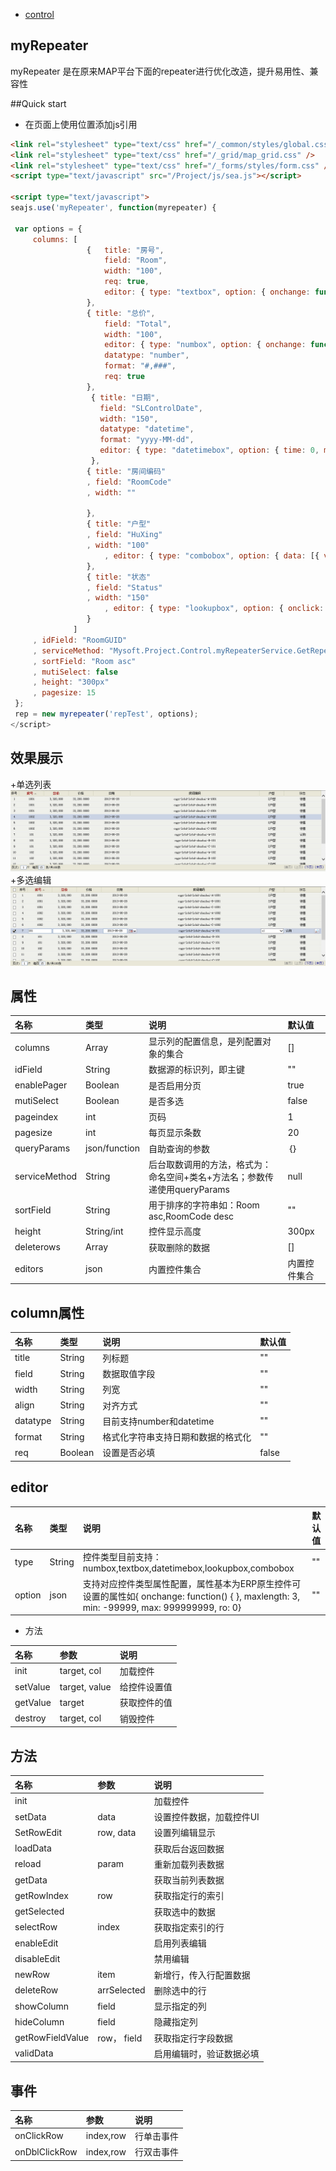 + [control](../README.md)


## myRepeater


myRepeater 是在原来MAP平台下面的repeater进行优化改造，提升易用性、兼容性

##Quick start

+ 在页面上使用位置添加js引用

```html
<link rel="stylesheet" type="text/css" href="/_common/styles/global.css" />
<link rel="stylesheet" type="text/css" href="/_grid/map_grid.css" />
<link rel="stylesheet" type="text/css" href="/_forms/styles/form.css" />
<script type="text/javascript" src="/Project/js/sea.js"></script>

<script type="text/javascript">
seajs.use('myRepeater', function(myrepeater) {

 var options = {
     columns: [
                 {   title: "房号",
                     field: "Room",
                     width: "100",
                     req: true,
                     editor: { type: "textbox", option: { onchange: function() { }, maxlength: 3, min: -99999, max: 999999999} }
                 },
                 { title: "总价",
                     field: "Total",
                     width: "100",
                     editor: { type: "numbox", option: { onchange: function() { }, maxlength: 3, min: -99999, max: 999999999, ro: 0} },
                     datatype: "number",
                     format: "#,###",
                     req: true
                 },
                  { title: "日期",
                    field: "SLControlDate",
                    width: "150",
                    datatype: "datetime",
                    format: "yyyy-MM-dd",
                    editor: { type: "datetimebox", option: { time: 0, maxlength: 10, change: function() { } } }
                  },
                 { title: "房间编码"
                 , field: "RoomCode"
                 , width: ""

                 },
                 { title: "户型"
                 , field: "HuXing"
                 , width: "100"
                     , editor: { type: "combobox", option: { data: [{ value: 1, text: "x1" }, { value: 2, text: "x2"}]} }
                 },
                 { title: "状态"
                 , field: "Status"
                 , width: "150"
                     , editor: { type: "lookupbox", option: { onclick: function() { alert(this.tagName); } } }
                 }
              ]
     , idField: "RoomGUID"
     , serviceMethod: "Mysoft.Project.Control.myRepeaterService.GetRepeaterDemoData"
     , sortField: "Room asc"
     , mutiSelect: false
     , height: "300px"
     , pagesize: 15
 };
 rep = new myrepeater('repTest', options);
</script>
```
## 效果展示
+单选列表
![repeater image](SingleSelectGrid.jpg)
+多选编辑
![repeater image](MutiSelectEdit.jpg)
## 属性

| 名称 | 类型 | 说明 |默认值|
| :------------- | :------------- | :------------- | :------------- |
| columns       | Array       |显示列的配置信息，是列配置对象的集合|[]|
| idField       | String       |数据源的标识列，即主键|""|
| enablePager       | Boolean       |是否启用分页|true|
| mutiSelect       | Boolean       |是否多选|false|
| pageindex       | int       |页码|1|
| pagesize       | int       |每页显示条数|20|
| queryParams       | json/function       |自助查询的参数|｛｝|
| serviceMethod       | String     |后台取数调用的方法，格式为：命名空间+类名+方法名；参数传递使用queryParams|null|
| sortField       | String     |用于排序的字符串如：Room asc,RoomCode desc|""|
| height       | String/int      |控件显示高度|300px|
| deleterows       | Array       |获取删除的数据|[]|
| editors       | json       |内置控件集合|内置控件集合|

## column属性
| 名称 | 类型 | 说明 |默认值|
| :------------- | :------------- | :------------- | :------------- |
| title       | String       |列标题|""|
| field       | String       |数据取值字段|""|
| width       | String       |列宽|""|
| align       | String       |对齐方式|""|
| datatype       | String       |目前支持number和datetime|""|
| format       | String       |格式化字符串支持日期和数据的格式化|""|
| req       | Boolean       |设置是否必填|false|
## editor
| 名称 | 类型 | 说明 |默认值|
| :------------- | :------------- | :------------- | :------------- |
| type       | String       |控件类型目前支持：numbox,textbox,datetimebox,lookupbox,combobox|""|
| option       | json       |支持对应控件类型属性配置，属性基本为ERP原生控件可设置的属性如{ onchange: function() { }, maxlength: 3, min: -99999, max: 999999999, ro: 0}|""|
+ 方法

| 名称 | 参数 | 说明 |
| :------------- | :------------- | :------------- |
| init       | target, col       |加载控件|
| setValue       | target, value       |给控件设置值|
| getValue       | target       |获取控件的值|
| destroy       | target, col       |销毁控件|
## 方法

| 名称 | 参数 | 说明 |
| :------------- | :------------- | :------------- |
| init       |        |加载控件|
| setData       | data       |设置控件数据，加载控件UI|
| SetRowEdit       | row, data       |设置列编辑显示|
| loadData       |       |获取后台返回数据|
| reload       |    param   |重新加载列表数据|
| getData       |       |获取当前列表数据|
| getRowIndex       |   row    |获取指定行的索引|
| getSelected       |       |获取选中的数据|
| selectRow       |   index    |获取指定索引的行|
| enableEdit       |       |启用列表编辑|
| disableEdit       |       |禁用编辑|
| newRow       |    item   |新增行，传入行配置数据|
| deleteRow       |  arrSelected     |删除选中的行|
| showColumn       |    field   |显示指定的列|
| hideColumn       |    field   |隐藏指定列|
| getRowFieldValue       |   row， field   |获取指定行字段数据|
| validData       |     |启用编辑时，验证数据必填|

## 事件

| 名称 | 参数 | 说明 |
| :------------- | :------------- | :------------- |
| onClickRow       |   index,row  |行单击事件|
| onDblClickRow       |   index,row  |行双击事件|
